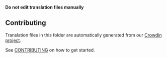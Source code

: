 **Do not edit translation files manually**

## Contributing

Translation files in this folder are automatically generated from our [Crowdin project](https://crowdin.com/project/uniswap-interface).

See [CONTRIBUTING](https://github.com/Uniswap/uniswap-interface/blob/main/CONTRIBUTING.md#translations) on how to get started.
